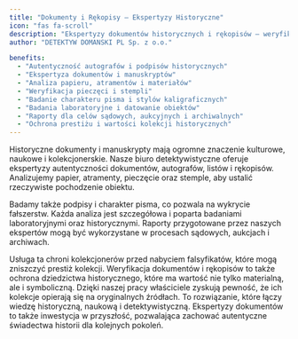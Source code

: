 ```yaml
---
title: "Dokumenty i Rękopisy – Ekspertyzy Historyczne"
icon: "fas fa-scroll"
description: "Ekspertyzy dokumentów historycznych i rękopisów – weryfikacja autentyczności autografów, listów i manuskryptów. DETEKTYW DOMANSKI oferuje badania papieru, atramentów, stempli i podpisów oraz raporty dla sądów i aukcji."
author: "DETEKTYW DOMANSKI PL Sp. z o.o."

benefits:
  - "Autentyczność autografów i podpisów historycznych"
  - "Ekspertyza dokumentów i manuskryptów"
  - "Analiza papieru, atramentów i materiałów"
  - "Weryfikacja pieczęci i stempli"
  - "Badanie charakteru pisma i stylów kaligraficznych"
  - "Badania laboratoryjne i datowanie obiektów"
  - "Raporty dla celów sądowych, aukcyjnych i archiwalnych"
  - "Ochrona prestiżu i wartości kolekcji historycznych"
---
```


Historyczne dokumenty i manuskrypty mają ogromne znaczenie kulturowe, naukowe i kolekcjonerskie. Nasze biuro detektywistyczne oferuje ekspertyzy autentyczności dokumentów, autografów, listów i rękopisów. Analizujemy papier, atramenty, pieczęcie oraz stemple, aby ustalić rzeczywiste pochodzenie obiektu.

Badamy także podpisy i charakter pisma, co pozwala na wykrycie fałszerstw. Każda analiza jest szczegółowa i poparta badaniami laboratoryjnymi oraz historycznymi. Raporty przygotowane przez naszych ekspertów mogą być wykorzystane w procesach sądowych, aukcjach i archiwach.

Usługa ta chroni kolekcjonerów przed nabyciem falsyfikatów, które mogą zniszczyć prestiż kolekcji. Weryfikacja dokumentów i rękopisów to także ochrona dziedzictwa historycznego, które ma wartość nie tylko materialną, ale i symboliczną. Dzięki naszej pracy właściciele zyskują pewność, że ich kolekcje opierają się na oryginalnych źródłach. To rozwiązanie, które łączy wiedzę historyczną, naukową i detektywistyczną. Ekspertyzy dokumentów to także inwestycja w przyszłość, pozwalająca zachować autentyczne świadectwa historii dla kolejnych pokoleń.
